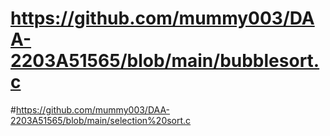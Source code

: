 # https://github.com/mummy003/DAA-2203A51565/blob/main/bubblesort.c
#https://github.com/mummy003/DAA-2203A51565/blob/main/selection%20sort.c
